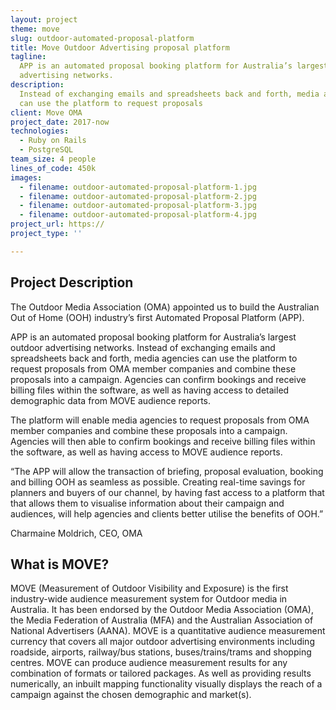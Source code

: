 ```yaml
---
layout: project
theme: move
slug: outdoor-automated-proposal-platform
title: Move Outdoor Advertising proposal platform
tagline:
  APP is an automated proposal booking platform for Australia’s largest outdoor
  advertising networks.
description:
  Instead of exchanging emails and spreadsheets back and forth, media agencies
  can use the platform to request proposals
client: Move OMA
project_date: 2017-now
technologies:
  - Ruby on Rails
  - PostgreSQL
team_size: 4 people
lines_of_code: 450k
images:
  - filename: outdoor-automated-proposal-platform-1.jpg
  - filename: outdoor-automated-proposal-platform-2.jpg
  - filename: outdoor-automated-proposal-platform-3.jpg
  - filename: outdoor-automated-proposal-platform-4.jpg
project_url: https://
project_type: ''

---
```


<h2 class="h4">Project Description</h2>

The Outdoor Media Association (OMA) appointed us to build the Australian Out of Home (OOH) industry’s first Automated Proposal Platform (APP).

APP is an automated proposal booking platform for Australia’s largest outdoor advertising networks. Instead of exchanging emails and spreadsheets back and forth, media agencies can use the platform to request proposals from OMA member companies and combine these proposals into a campaign. Agencies can confirm bookings and receive billing files within the software, as well as having access to detailed demographic data from MOVE audience reports.

The platform will enable media agencies to request proposals from OMA member companies and combine these proposals into a campaign. Agencies will then able to confirm bookings and receive billing files within the software, as well as having access to MOVE audience reports.

“The APP will allow the transaction of briefing, proposal evaluation, booking and billing OOH as seamless as possible. Creating real-time savings for planners and buyers of our channel, by having fast access to a platform that that allows them to visualise information about their campaign and audiences, will help agencies and clients better utilise the benefits of OOH.”

Charmaine Moldrich, CEO, OMA

<h2 class="h4">What is MOVE?</h2>

MOVE (Measurement of Outdoor Visibility and Exposure) is the first industry-wide audience measurement system for Outdoor media in Australia. It has been endorsed by the Outdoor Media Association (OMA), the Media Federation of Australia (MFA) and the Australian Association of National Advertisers (AANA). MOVE is a quantitative audience measurement currency that covers all major outdoor advertising environments including roadside, airports, railway/bus stations, buses/trains/trams and shopping centres. MOVE can produce audience measurement results for any combination of formats or tailored packages. As well as providing results numerically, an inbuilt mapping functionality visually displays the reach of a campaign against the chosen demographic and market(s).
